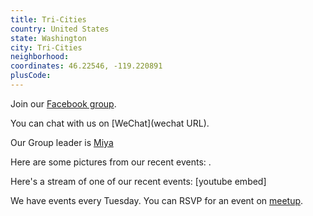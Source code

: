 ```yaml
---
title: Tri-Cities
country: United States
state: Washington
city: Tri-Cities
neighborhood: 
coordinates: 46.22546, -119.220891
plusCode:
---
```

Join our [Facebook group](https://www.facebook.com/groups/free.code.camp.tricitieswa).

You can chat with us on [WeChat](wechat URL).

Our Group leader is [Miya](freecodecamp.org/miya)

Here are some pictures from our recent events:
![]().

Here's a stream of one of our recent events:
[youtube embed]

We have events every Tuesday. You can RSVP for an event on [meetup](meetupurl).
